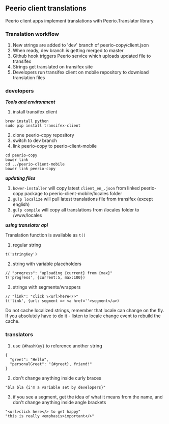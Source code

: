 ## Peerio client translations

Peerio client apps implement translations with Peerio.Translator library

### Translation workflow

1. New strings are added to 'dev' branch of peerio-copy/client.json
2. When ready, dev branch is getting merged to master
3. Github hook triggers Peerio service which uploads updated file to transifex
4. Strings get translated on transifex site
5. Developers run transifex client on mobile repository to download translation files

### developers

___Tools and environment___

1. install transifex client
```
brew install python
sudo pip install transifex-client
```
2. clone peerio-copy repository
3. switch to dev branch 
4. link peerio-copy to peerio-client-mobile
```
cd peerio-copy
bower link
cd ../peerio-client-mobile
bower link peerio-copy
```

___updating files___

1. `bower-installer` will copy latest `client_en_.json` from linked peerio-copy package to peerio-client-mobile/locales folder
2. `gulp localize` will pull latest translations file from transifex (except english)
3. `gulp compile` will copy all translations from /locales folder to /www/locales

___using translator api___

Translation function is available as `t()`

1. regular string
  ```
  t('stringKey')
  ```

2. string with variable placeholders
  ```
  // "progress": "uploading {current} from {max}"
  t('progress', {current:5, max:100})
  ```

3. strings with segments/wrappers
  ```
  // "link": "click \<url>here</>"
  t('link', {url: segment => <a href=''>segment</a>)
  ```

Do not cache localized strings, remember that locale can change on the fly.
If you absolutely have to do it - listen to locale change event to rebuild the cache.

### translators

1. use `{#hashKey}` to reference another string 
  ```
  {
    "greet": "Hello",
    "personalGreet": "{#greet}, friend!"
  }
  ```

2. don't change anything inside curly braces 
  ```
  "bla bla {i'm a variable set by developers}"
  ```

3. if you see a segment, get the idea of what it means from the name, and don't change anything inside angle brackets
  ```
  "<url>click here</> to get happy"
  "this is really <emphasis>important</>"
  ```

